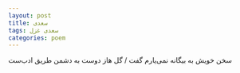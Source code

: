 ```yaml
---
layout: post
title: سعدی
tags: سعدی غزل
categories: poem
---
```


سخن خویش به بیگانه نمی‌یارم گفت / گل هاز دوست به دشمن طریق ادب‌ست
